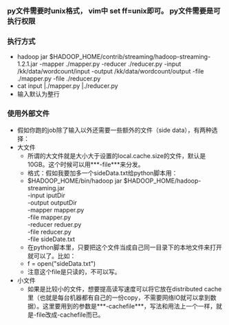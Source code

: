 ### py文件需要时unix格式， vim中  set ff=unix即可。  py文件需要是可执行权限

### 执行方式
* hadoop jar $HADOOP_HOME/contrib/streaming/hadoop-streaming-1.2.1.jar -mapper ./mapper.py -reducer ./reducer.py -input /kk/data/wordcount/input -output /kk/data/wordcount/output -file ./mapper.py -file ./reducer.py
* cat input |./mapper.py |./reducer.py
* 输入默认为整行

### 使用外部文件
* 假如你跑的job除了输入以外还需要一些额外的文件（side data），有两种选择：
* 大文件
	* 所谓的大文件就是大小大于设置的local.cache.size的文件，默认是10GB。这个时候可以用***-file***来分发。
	* 格式：假如我要加多一个sideData.txt给python脚本用：
	* $HADOOP_HOME/bin/hadoop  jar $HADOOP_HOME/hadoop-streaming.jar \
	    -input iputDir \
	    -output outputDir \
	    -mapper mapper.py \
	    -file mapper.py \
	    -reducer reduer.py \
	    -file reducer.py \
	    -file sideDate.txt
	* 在python脚本里，只要把这个文件当成自己同一目录下的本地文件来打开就可以了。比如：
	* f = open("sideData.txt")
	* 注意这个file是只读的，不可以写。
* 小文件
	* 如果是比较小的文件，想要提高读写速度可以将它放在distributed cache里（也就是每台机器都有自己的一份copy，不需要网络IO就可以拿到数据）。这里要用到的参数是***-cachefile***，写法和用法上一个一样，就是-file改成-cachefile而已。